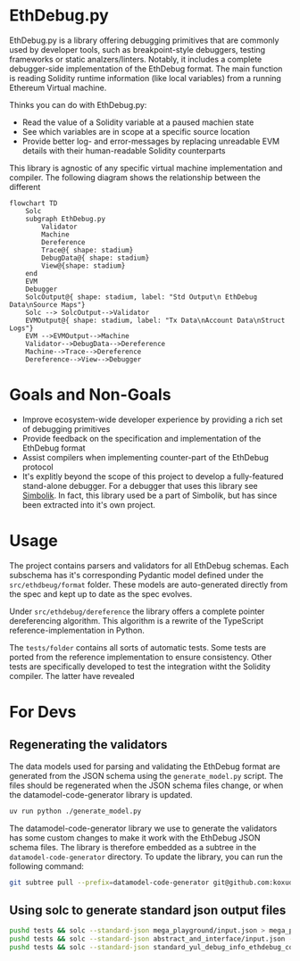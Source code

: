 # EthDebug.py

EthDebug.py is a library offering debugging primitives that are commonly used by
developer tools, such as breakpoint-style debuggers, testing frameworks or static analzers/linters. Notably, it includes a complete debugger-side implementation of the EthDebug format. The main function is reading Solidity runtime information (like local variables) from a running Ethereum Virtual machine.

Thinks you can do with EthDebug.py:
- Read the value of a Solidity variable at a paused machien state
- See which variables are in scope at a specific source location
- Provide better log- and error-messages by replacing unreadable EVM details with their human-readable Solidity counterparts

This library is agnostic of any specific virtual machine implementation and compiler. The following diagram shows the relationship between the different 

```mermaid
flowchart TD
    Solc
    subgraph EthDebug.py
        Validator
        Machine
        Dereference
        Trace@{ shape: stadium}
        DebugData@{ shape: stadium}
        View@{shape: stadium}
    end
    EVM
    Debugger
    SolcOutput@{ shape: stadium, label: "Std Output\n EthDebug Data\nSource Maps"}
    Solc --> SolcOutput-->Validator
    EVMOutput@{ shape: stadium, label: "Tx Data\nAccount Data\nStruct Logs"}
    EVM -->EVMOutput-->Machine
    Validator-->DebugData-->Dereference
    Machine-->Trace-->Dereference
    Dereference-->View-->Debugger
```

# Goals and Non-Goals

- Improve ecosystem-wide developer experience by providing a rich set of debugging primitives
- Provide feedback on the specification and implementation of the EthDebug format
- Assist compilers when implementing counter-part of the EthDebug protocol
- It's explitly beyond the scope of this project to develop a fully-featured stand-alone debugger. For a debugger that uses this library see [Simbolik](https://simbolik.runtimeverification.com/). In fact, this library used be a part of Simbolik, but has since been extracted into it's own project.

# Usage

The project contains parsers and validators for all EthDebug schemas.
Each subschema has it's corresponding Pydantic model defined under the `src/ethdbeug/format` folder. These models are auto-generated directly from the spec and kept up to date as the spec evolves.

Under `src/ethdebug/dereference` the library offers a complete pointer dereferencing algorithm. This algorithm is a rewrite of the TypeScript reference-implementation in Python.

The `tests/folder` contains all sorts of automatic tests. Some tests are ported from the reference implementation to ensure consistency. Other tests are specifically developed to test the integration witht the Solidity compiler. The latter have revealed

# For Devs

## Regenerating the validators

The data models used for parsing and validating the EthDebug format are generated from the JSON schema using the `generate_model.py` script.
The files should be regenerated when the JSON schema files change, or when the datamodel-code-generator library is updated.

~~~bash
uv run python ./generate_model.py 
~~~

The datamodel-code-generator library we use to generate the validators has some custom changes to make it work with the EthDebug JSON schema files.
The library is therefore embedded as a subtree in the `datamodel-code-generator` directory.
To update the library, you can run the following command:

~~~bash
git subtree pull --prefix=datamodel-code-generator git@github.com:koxudaxi/datamodel-code-generator.git main --squash
~~~


## Using solc to generate standard json output files

~~~bash
pushd tests && solc --standard-json mega_playground/input.json > mega_playground/output.json && popd
pushd tests && solc --standard-json abstract_and_interface/input.json --pretty-json > abstract_and_interface/output.json && popd
pushd tests && solc --standard-json standard_yul_debug_info_ethdebug_compatible_output/input.json > standard_yul_debug_info_ethdebug_compatible_output/output.json --allow-paths . && popd
~~~